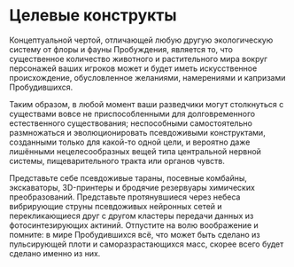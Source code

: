 # Целевые конструкты
Концептуальной чертой, отличающей любую другую экологическую систему от флоры и фауны Пробуждения, является то, что существенное количество животного и растительного мира вокруг персонажей ваших игроков может и будет иметь искусственное происхождение, обусловленное желаниями, намерениями и капризами Пробудившихся.

Таким образом, в любой момент ваши разведчики могут столкнуться с существами вовсе не приспособленными для долговременного естественного существования; неспособными самостоятельно размножаться и эволюционировать псевдоживыми конструктами, созданными только для какой-то одной цели, и вероятно даже лишёнными нецелесообразных вещей типа центральной нервной системы, пищеварительного тракта или органов чувств.

Представьте себе псевдоживые тараны, посевные комбайны, экскаваторы, 3D-принтеры и бродячие резервуары химических преобразований. Представьте протянувшиеся через небеса вибрирующие струны псевдоживых нейронных сетей и перекликающиеся друг с другом кластеры передачи данных из фотосинтезирующих актиний. Отпустите на волю воображение и помните: в мире Пробудившихся всё, что может быть сделано из пульсирующей плоти и саморазрастающихся масс, скорее всего будет сделано именно из них.
